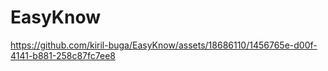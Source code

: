 # EasyKnow

https://github.com/kiril-buga/EasyKnow/assets/18686110/1456765e-d00f-4141-b881-258c87fc7ee8
